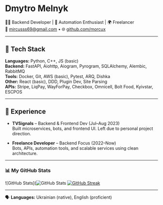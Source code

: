 # Dmytro Melnyk

👨‍💻 Backend Developer | 🧰 Automation Enthusiast | 🌍 Freelancer  
📧 [mircusss69@gmail.com](mailto:mircusss69@gmail.com) • 🌐 [github.com/morcux](https://github.com/morcux)

---

## 🚀 Tech Stack

**Languages:** Python, C++, JS (basic)  
**Backend:** FastAPI, Aiohttp, Aiogram, Pyrogram, SQLAlchemy, Alembic, RabbitMQ  
**Tools:** Docker, Git, AWS (basic), Pytest, ARQ, Dishka  
**Other:** React (basic), DDD, Plugin Dev, Site Parsing  
**APIs:** Stripe, LiqPay, WayForPay, Checkbox, Omnicell, Bolt Food, Kyivstar, ESCPOS

---

## 💼 Experience

- **TVSignals** – Backend & Frontend Dev (Jul–Aug 2023)  
  Built microservices, bots, and frontend UI. Left due to personal project direction.

- **Freelance Developer** – Backend Focus (2022–Now)  
  Bots, APIs, automation tools, and scalable services using clean architecture.

---
### 📊 My GitHub Stats

![GitHub Stats](![GitHub Stats](https://github-readme-stats-git-master-morcuxs-projects.vercel.app/api?username=morcux&show_icons=true&count_private=true&theme=transparent)
[![GitHub Streak](https://streak-stats.demolab.com?user=morcux&theme=gruvbox)](https://git.io/streak-stats)

---

🗣️ **Languages:** Ukrainian (native), English (proficient)

